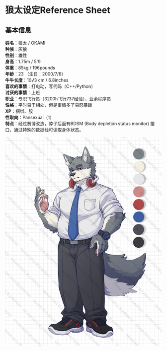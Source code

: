 # 狼太设定Reference Sheet

## 基本信息

**姓名**：狼太 / OKAMI  
**种族**：灰狼  
**性别**：雄性  
**身高**：1.75m / 5'9  
**体重**：85kg / 196pounds  
**年龄**：23 （生日：2000/7/8）  
**牛牛长度**：10√3 cm / 6.8inches  
**喜欢的事情**：打电动，写代码（C++/Python）  
**讨厌的事情**：上班  
**职业**：专职飞行员（3200h飞行737经验）、业余程序员  
**性格**：平时易于相处，但是事情多了易怒暴躁  
**XP**：捆绑、胶  
**性取向**：Pansexual（1）  
**特点**：经过赛博改造，脖子后面有BDSM (Body depletion status monitor) 接口，通过特殊的数据线可读取身体状态。

![Ref](images/ref.png)